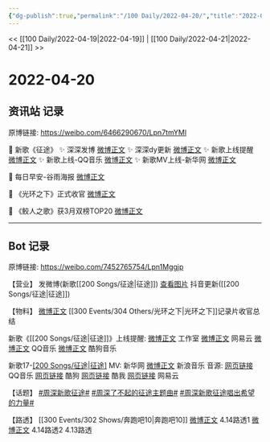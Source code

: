 ```yaml
---
{"dg-publish":true,"permalink":"/100 Daily/2022-04-20/","title":"2022-04-20","created":"2022-12-04T14:28:11.000+08:00","updated":"2023-04-11T14:46:34.000+08:00"}
---
```



<< [[100 Daily/2022-04-19\|2022-04-19]] | [[100 Daily/2022-04-21\|2022-04-21]] >>

# 2022-04-20

## 资讯站 记录

原博链接: https://weibo.com/6466290670/Lpn7tmYMl

💫 新歌《征途》
✨ 深深发博 [微博正文](https://m.weibo.cn/6466290670/4760315461633273)
✨ 深深dy更新 [微博正文](https://m.weibo.cn/6466290670/4760415693964700)
✨ 新歌上线提醒 [微博正文](https://m.weibo.cn/6466290670/4760121198248223)
✨ 新歌上线-QQ音乐 [微博正文](https://m.weibo.cn/6466290670/4760119134393369)
✨ 新歌MV上线-新华网 [微博正文](https://m.weibo.cn/6466290670/4760320541722752)

💫 每日早安-谷雨海报 [微博正文](https://m.weibo.cn/6466290670/4760239154922338)

💫 《光环之下》正式收官 [微博正文](https://m.weibo.cn/6466290670/4760321128663367)

💫 《鲛人之歌》获3月双榜TOP20 [微博正文](https://m.weibo.cn/6466290670/4760355828402743)

---
## Bot 记录

原博链接: https://weibo.com/7452765754/Lpn1Mggjp

【营业】
[](https://m.weibo.cn/1736988591/4760314191807421) 发微博(新歌[[200 Songs/征途\|征途]])
[查看图片](https://wx1.sinaimg.cn/large/0088n2Pggy1h1gggxqw7tj30u01hdn0o.jpg) 抖音更新([[200 Songs/征途\|征途]])

【物料】
[微博正文](https://m.weibo.cn/6524418754/4760283966870434) [[300 Events/304 Others/光环之下\|光环之下]]记录片收官总结

新歌《[[200 Songs/征途\|征途]]》上线提醒:
[微博正文](https://m.weibo.cn/7478855230/4760122003821299) 工作室
[微博正文](https://m.weibo.cn/1721030997/4760117876100788) 网易云
[微博正文](https://m.weibo.cn/2169129705/4760117893923847) QQ音乐
[微博正文](https://m.weibo.cn/1665103091/4760117881605711) 酷狗音乐

新歌17-[[200 Songs/征途\|征途]](纪录片"了不起的征途"主题曲)
MV:
[](https://m.weibo.cn/2810373291/4760311616504735) 新华网
[微博正文](https://m.weibo.cn/1266269835/4760312941118008) 新浪音乐
音源:
[网页链接](https://weibo.cn/sinaurl?u=https%3A%2F%2Fy.qq.com%2Fn%2Fryqq%2FalbumDetail%2F003wYuU22jEhi9) QQ音乐
[网页链接](https://weibo.cn/sinaurl?u=https%3A%2F%2Fwww.kugou.com%2Fyy%2Falbum%2Fsingle%2F56734392.html) 酷狗
[网页链接](https://weibo.cn/sinaurl?u=http%3A%2F%2Fwww.kuwo.cn%2Falbum_detail%2F27784137) 酷我
[网页链接](https://weibo.cn/sinaurl?u=https%3A%2F%2Fmusic.163.com%2F%23%2Fsong%3Fid%3D1938306786) 网易云

【话题】
[#周深新歌征途#](https://s.weibo.com/weibo?q=%23%E5%91%A8%E6%B7%B1%E6%96%B0%E6%AD%8C%E5%BE%81%E9%80%94%23)
[#周深了不起的征途主题曲#](https://s.weibo.com/weibo?q=%23%E5%91%A8%E6%B7%B1%E4%BA%86%E4%B8%8D%E8%B5%B7%E7%9A%84%E5%BE%81%E9%80%94%E4%B8%BB%E9%A2%98%E6%9B%B2%23)
[#周深新歌征途唱出希望的力量#](https://s.weibo.com/weibo?q=%23%E5%91%A8%E6%B7%B1%E6%96%B0%E6%AD%8C%E5%BE%81%E9%80%94%E5%94%B1%E5%87%BA%E5%B8%8C%E6%9C%9B%E7%9A%84%E5%8A%9B%E9%87%8F%23)

【路透】
[[300 Events/302 Shows/奔跑吧10\|奔跑吧10]]
[微博正文](https://m.weibo.cn/5453477559/4760276266910948) 4.14路透1
[微博正文](https://m.weibo.cn/5453477559/4760310383381933) 4.14路透2
[](https://m.weibo.cn/6744869377/4760451462202153) 4.13路透

